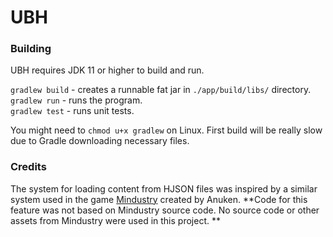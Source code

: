 # UBH

### Building
UBH requires JDK 11 or higher to build and run.

`gradlew build` - creates a runnable fat jar in `./app/build/libs/` directory. \
`gradlew run` - runs the program. \
`gradlew test` - runs unit tests. 

You might need to `chmod u+x gradlew` on Linux. First build will be really slow due to Gradle downloading necessary files.

### Credits

The system for loading content from HJSON files was inspired by a similar system used in the game [Mindustry](https://github.com/Anuken/Mindustry) created by Anuken. **Code for this feature was not based on Mindustry source code. No source code or other assets from Mindustry were used in this project. **

